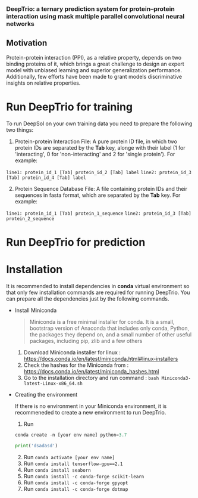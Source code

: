 ### DeepTrio: a ternary prediction system for protein–protein interaction using mask multiple parallel convolutional neural networks

## Motivation
Protein-protein interaction (PPI), as a relative property, depends on two binding proteins of it, which brings a great challenge to design an expert model with unbiased learning and superior generalization performance. Additionally, few efforts have been made to grant models discriminative insights on relative properties.

# Run DeepTrio for training

To run DeepSol on your own training data you need to prepare the following two things:

  1. Protein-protein Interaction File: A pure protein ID file, in which two protein IDs are separated by the **Tab** key, alonge with their label (1 for 'interacting', 0 for 'non-interacting' and 2 for 'single protein'). For example:

  `line1: protein_id_1 [Tab] protein_id_2 [Tab] label`
  `line2: protein_id_3 [Tab] protein_id_4 [Tab] label`

  2. Protein Sequence Database File: A file containing protein IDs and their sequences in fasta format, which are separated by the **Tab** key. For example:
  
  `line1: protein_id_1 [Tab] protein_1_sequence`
  `line2: protein_id_3 [Tab] protein_2_sequence`


# Run DeepTrio for prediction

# Installation

It is recommended to install dependencies in **conda** virtual environment so that only few installation commands are required for running DeepTrio. 
You can prepare all the dependencies just by the following commands.

  - Install Miniconda

    > Miniconda is a free minimal installer for conda. It is a small, bootstrap version of Anaconda that includes only conda, Python, the packages they depend on, and a small number of other useful packages, including pip, zlib and a few others

    1. Download Miniconda installer for linux : https://docs.conda.io/en/latest/miniconda.html#linux-installers
    2. Check the hashes for the Miniconda from : https://docs.conda.io/en/latest/miniconda_hashes.html
    3. Go to the installation directory and run command : `bash Miniconda3-latest-Linux-x86_64.sh`

  - Creating the environment

    If there is no environment in your Miniconda environment, it is recommeneded to create a new environment to run DeepTrio.

    1. Run 
    ```python
    conda create -n [your env name] python=3.7
    ```
    ```python
    print('dsadasd')
    ```
    2. Run `conda activate [your env name]`
    3. Run `conda install tensorflow-gpu==2.1`
    4. Run `conda install seaborn`
    5. Run `conda install -c conda-forge scikit-learn`
    6. Run `conda install -c conda-forge gpyopt`
    7. Run `conda install -c conda-forge dotmap`
